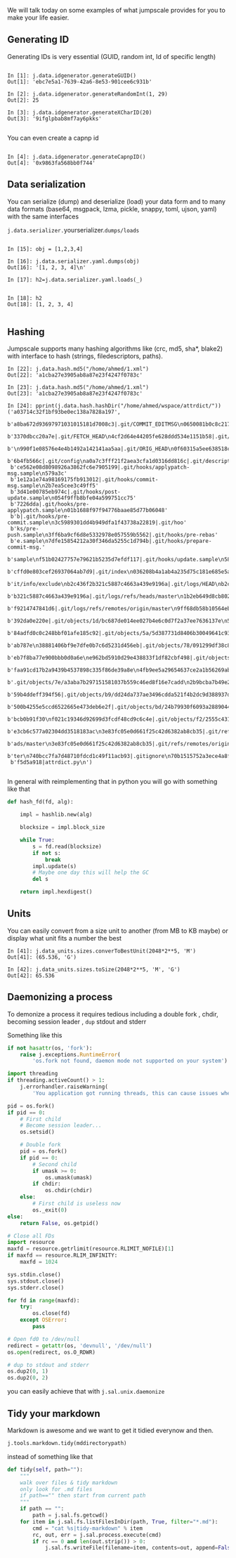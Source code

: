 
We will talk today on some examples of what jumpscale provides for you to make your life easier.

## Generating ID
Generating IDs is very essential (GUID, random int, Id of specific length)

```ipython

In [1]: j.data.idgenerator.generateGUID()
Out[1]: 'ebc7e5a1-7639-42a6-8e53-901cee6c931b'

In [2]: j.data.idgenerator.generateRandomInt(1, 29)
Out[2]: 25

In [3]: j.data.idgenerator.generateXCharID(20)
Out[3]: '9ifglpbab8mf7ay6pkks'


```
You can even create a capnp id
```ipython

In [4]: j.data.idgenerator.generateCapnpID()
Out[4]: '0x9863fa568bb0f744'

```

## Data serialization

You can serialize (dump) and deserialize (load) your data form and to many data formats (base64, msgpack, lzma, pickle, snappy, toml, ujson, yaml) with the same interfaces

`j.data.serializer.`yourserializer.`dumps/loads`
```IPython

In [15]: obj = [1,2,3,4]

In [16]: j.data.serializer.yaml.dumps(obj)
Out[16]: '[1, 2, 3, 4]\n'

In [17]: h2=j.data.serializer.yaml.loads(_)


In [18]: h2
Out[18]: [1, 2, 3, 4]


```

## Hashing
Jumpscale supports many hashing algorithms like (crc, md5, sha*, blake2) with interface to hash (strings, filedescriptors, paths).
```ipython
In [22]: j.data.hash.md5("/home/ahmed/1.xml")
Out[22]: 'a1cba27e3905ab8a87e23f4247f0783c'

In [23]: j.data.hash.md5("/home/ahmed/1.xml")
Out[23]: 'a1cba27e3905ab8a87e23f4247f0783c'

In [24]: pprint(j.data.hash.hashDir("/home/ahmed/wspace/attrdict/"))
('a03714c32f1bf93be0ec138a7828a197',
 b'a8ba672d93697971031015181d7008c3|.git/COMMIT_EDITMSG\n0650081b0c8c21786f3'
 b'3370dbcc20a7e|.git/FETCH_HEAD\n4cf2d64e44205fe628ddd534e1151b58|.git/HEAD'
 b'\n990f1e08576e4e4b1492a142141aa5aa|.git/ORIG_HEAD\n0f60315a5ee638518cdbed4'
 b'6b4fb566c|.git/config\na0a7c3fff21f2aea3cfa1d0316dd816c|.git/description\n'
 b'ce562e08d8098926a3862fc6e7905199|.git/hooks/applypatch-msg.sample\n579a3c'
 b'1e12a1e74a98169175fb913012|.git/hooks/commit-msg.sample\n2b7ea5cee3c49ff5'
 b'3d41e00785eb974c|.git/hooks/post-update.sample\n054f9ffb8bfe04a599751cc75'
 b'7226dda|.git/hooks/pre-applypatch.sample\n01b1688f97f94776baae85d77b06048'
 b'b|.git/hooks/pre-commit.sample\n3c5989301dd4b949dfa1f43738a22819|.git/hoo'
 b'ks/pre-push.sample\n3ff6ba9cf6d8e5332978e057559b5562|.git/hooks/pre-rebas'
 b'e.sample\n7dfe15854212a30f346da5255c1d794b|.git/hooks/prepare-commit-msg.'
 b'sample\nf51b02427757e79621b5235d7efdf117|.git/hooks/update.sample\n58befc9'
 b'cffd0e803cef26937064ab7d9|.git/index\n036208b4a1ab4a235d75c181e685e5a3|.g'
 b'it/info/exclude\nb2c436f2b321c5887c4663a439e9196a|.git/logs/HEAD\nb2c436f2'
 b'b321c5887c4663a439e9196a|.git/logs/refs/heads/master\n1b2eb649d8cb8028e49'
 b'f9214747841d6|.git/logs/refs/remotes/origin/master\n9ff68db58b10564ebae06'
 b'392da0e220e|.git/objects/1d/bc687de014ee027b4e6c0d7f2a37ee7636137e\n50414'
 b'84adfd0c0c248bbf01afe185c92|.git/objects/5a/5d387731d8406b30049641c9396b9184'
 b'ab787e\n38881406bf9e7dfe0b7c6d5231d456eb|.git/objects/78/091299df38c8b8c3'
 b'eb7f8ba77e900bbb0d0a6e\ne962bd5910d29e438833f1df82cbf498|.git/objects/78/'
 b'faa91cd17b2a9439b4537898c335f86de39a8e\n4fb9ee5a29654637ce2a1b56269ab15b|'
 b'.git/objects/7e/a3aba7b297151581037b559c46ed8f16e7cadd\n2b9bcba7b49e2e0d6'
 b'59b4ddeff394f56|.git/objects/b9/dd24da737ae3496cdda521f4b2dc9d388937df\ne'
 b'500b4255e5ccd6522665e473deb6e2f|.git/objects/bd/24b79930f6093a288904408c9c62'
 b'bcb0b91f30\nf021c19346d92699d3fcdf48cd9c6c4e|.git/objects/f2/2555c431dd7d'
 b'e3cb6c577a02304dd3518183ac\n3e83fc05e0d661f25c42d6382ab8cb35|.git/refs/he'
 b'ads/master\n3e83fc05e0d661f25c42d6382ab8cb35|.git/refs/remotes/origin/mas'
 b'ter\n740bcc7fa7d48710fdcd1c49f11acb93|.gitignore\n70b1515752a3ece4a8f504a2'
 b'f5d5a918|attrdict.py\n')


```
In general with reimplementing that in python you will go with something like that
```python
def hash_fd(fd, alg):

    impl = hashlib.new(alg)

    blocksize = impl.block_size

    while True:
        s = fd.read(blocksize)
        if not s:
            break
        impl.update(s)
        # Maybe one day this will help the GC
        del s

    return impl.hexdigest()

```

## Units
You can easily convert from a size unit to another (from MB to KB maybe) or display what unit fits a number the best

```ipython
In [41]: j.data_units.sizes.converToBestUnit(2048*2**5, 'M')
Out[41]: (65.536, 'G')

In [42]: j.data_units.sizes.toSize(2048*2**5, 'M', 'G')
Out[42]: 65.536
```

## Daemonizing a process
To demonize a process it requires tedious including a double fork , chdir, becoming session leader , `dup` stdout and stderr

Something like this

```python
if not hasattr(os, 'fork'):
    raise j.exceptions.RuntimeError(
        'os.fork not found, daemon mode not supported on your system')

import threading
if threading.activeCount() > 1:
    j.errorhandler.raiseWarning(
        'You application got running threads, this can cause issues when using fork')

pid = os.fork()
if pid == 0:
    # First child
    # Become session leader...
    os.setsid()

    # Double fork
    pid = os.fork()
    if pid == 0:
        # Second child
        if umask >= 0:
            os.umask(umask)
        if chdir:
            os.chdir(chdir)
    else:
        # First child is useless now
        os._exit(0)
else:
    return False, os.getpid()

# Close all FDs
import resource
maxfd = resource.getrlimit(resource.RLIMIT_NOFILE)[1]
if maxfd == resource.RLIM_INFINITY:
    maxfd = 1024

sys.stdin.close()
sys.stdout.close()
sys.stderr.close()

for fd in range(maxfd):
    try:
        os.close(fd)
    except OSError:
        pass

# Open fd0 to /dev/null
redirect = getattr(os, 'devnull', '/dev/null')
os.open(redirect, os.O_RDWR)

# dup to stdout and stderr
os.dup2(0, 1)
os.dup2(0, 2)
```

you can easily achieve that with `j.sal.unix.daemonize`

## Tidy your markdown

Markdown is awesome and we want to get it tidied everynow and then.
```python
j.tools.markdown.tidy(mddirectorypath)

```

instead of something like that
```python
def tidy(self, path=""):
    """
    walk over files & tidy markdown
    only look for .md files
    if path=="" then start from current path
    """
    if path == "":
        path = j.sal.fs.getcwd()
    for item in j.sal.fs.listFilesInDir(path, True, filter="*.md"):
        cmd = "cat %s|tidy-markdown" % item
        rc, out, err = j.sal.process.execute(cmd)
        if rc == 0 and len(out.strip()) > 0:
            j.sal.fs.writeFile(filename=item, contents=out, append=False)

```
